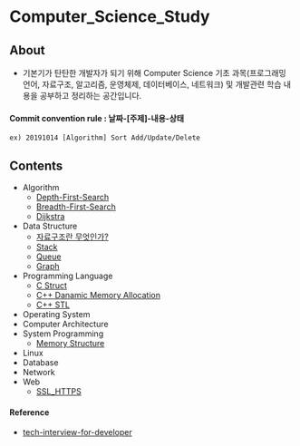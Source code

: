 # Computer_Science_Study

## About
- 기본기가 탄탄한 개발자가 되기 위해 Computer Science 기초 과목(프로그래밍 언어, 자료구조, 알고리즘, 운영체제, 데이터베이스, 네트워크) 및 개발관련 학습 내용을 공부하고 정리하는 공간입니다.

#### Commit convention rule : 날짜-[주제]-내용-상태

```
ex) 20191014 [Algorithm] Sort Add/Update/Delete
```

## Contents
- Algorithm
  - [Depth-First-Search](https://github.com/kkw-11/Computer_Science_Study/blob/master/Algorithm/Depth-First_Search.md)
  - [Breadth-First-Search](https://github.com/kkw-11/Computer_Science_Study/blob/master/Algorithm/Breadth-First-Search.md)
  - [Dijkstra](https://github.com/kkw-11/Computer_Science_Study/blob/master/Algorithm/Djkstra.md)
- Data Structure
  - [자료구조란 무엇인가?](https://github.com/kkw-11/Computer_Science_Study/blob/master/Data_Structrue/What_Is_Data_Structure.md)
  - [Stack](https://github.com/kkw-11/Computer_Science_Study/blob/master/Data_Structrue/Stack.md)
  - [Queue](https://github.com/kkw-11/Computer_Science_Study/blob/master/Data_Structrue/Queue.md)
  - [Graph](https://github.com/kkw-11/Computer_Science_Study/blob/master/Data_Structrue/Graph.md)
- Programming Language
  - [C Struct](https://github.com/kkw-11/Computer_Science_Study/blob/master/Programming_Language/C_Struct.md)
  - [C++ Danamic Memory Allocation](https://github.com/kkw-11/Computer_Science_Study/blob/master/Programming_Language/C%2B%2B_dynamic_memory_allocation.md)
  - [C++ STL](https://github.com/kkw-11/Computer_Science_Study/blob/master/Programming_Language/C%2B%2B_STL.md)
- Operating System
- Computer Architecture
- System Programming
  - [Memory Structure](https://github.com/kkw-11/Computer_Science_Study/blob/master/System_Programming/Memory_Structure.md)
- Linux
- Database
- Network
- Web
  - [SSL_HTTPS](https://github.com/kkw-11/Computer_Science_Study/blob/master/Web/SSL_HTTPS.md)



#### Reference
- [tech-interview-for-developer](https://github.com/gyoogle/tech-interview-for-developer)



